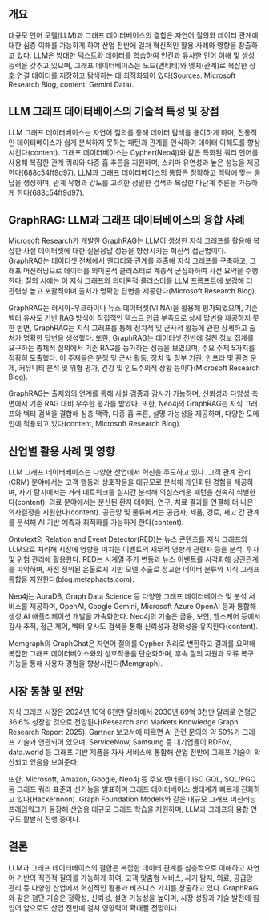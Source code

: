 ## 개요
대규모 언어 모델(LLM)과 그래프 데이터베이스의 결합은 자연어 질의와 데이터 관계에 대한 심층 이해를 가능하게 하여 산업 전반에 걸쳐 혁신적인 활용 사례와 영향을 창출하고 있다. LLM은 방대한 텍스트와 데이터를 학습하여 인간과 유사한 언어 이해 및 생성 능력을 갖추고 있으며, 그래프 데이터베이스는 노드(엔티티)와 엣지(관계)로 복잡한 상호 연결 데이터를 저장하고 탐색하는 데 최적화되어 있다(Sources: Microsoft Research Blog, content, Gemini Data).

## LLM 그래프 데이터베이스의 기술적 특성 및 장점
LLM 그래프 데이터베이스는 자연어 질의를 통해 데이터 탐색을 용이하게 하며, 전통적인 데이터베이스가 쉽게 분석하지 못하는 패턴과 관계를 인식하여 데이터 이해도를 향상시킨다(content). 그래프 데이터베이스는 Cypher(Neo4j)와 같은 특화된 쿼리 언어를 사용해 복잡한 관계 쿼리와 다중 홉 추론을 지원하며, 스키마 유연성과 높은 성능을 제공한다(688c54ff9d97). LLM과 그래프 데이터베이스의 통합은 정확하고 맥락에 맞는 응답을 생성하며, 관계 유형과 강도를 고려한 정밀한 검색과 복잡한 다단계 추론을 가능하게 한다(688c54ff9d97).

## GraphRAG: LLM과 그래프 데이터베이스의 융합 사례
Microsoft Research가 개발한 GraphRAG는 LLM이 생성한 지식 그래프를 활용해 복잡한 사설 데이터셋에 대한 질문응답 성능을 향상시키는 혁신적 접근법이다. GraphRAG는 데이터셋 전체에서 엔티티와 관계를 추출해 지식 그래프를 구축하고, 그래프 머신러닝으로 데이터를 의미론적 클러스터로 계층적 군집화하여 사전 요약을 수행한다. 질의 시에는 이 지식 그래프와 의미론적 클러스터를 LLM 프롬프트에 보강해 더 관련성 높고 포괄적이며 출처가 명확한 답변을 제공한다(Microsoft Research Blog).

GraphRAG는 러시아-우크라이나 뉴스 데이터셋(VIINA)을 활용해 평가되었으며, 기존 벡터 유사도 기반 RAG 방식이 직접적인 텍스트 언급 부족으로 상세 답변을 제공하지 못한 반면, GraphRAG는 지식 그래프를 통해 정치적 및 군사적 활동에 관한 상세하고 출처가 명확한 답변을 생성했다. 또한, GraphRAG는 데이터셋 전반에 걸친 정보 집계를 요구하는 총체적 질의에서 기존 RAG를 능가하는 성능을 보였으며, 주요 주제 5가지를 정확히 도출했다. 이 주제들은 분쟁 및 군사 활동, 정치 및 정부 기관, 인프라 및 환경 문제, 커뮤니티 분석 및 위협 평가, 건강 및 인도주의적 상황 등이다(Microsoft Research Blog).

GraphRAG는 출처와의 연계를 통해 사실 검증과 감사가 가능하며, 신뢰성과 다양성 측면에서 기존 RAG 대비 우수한 평가를 받았다. 또한, Neo4j의 GraphRAG는 지식 그래프와 벡터 검색을 결합해 심층 맥락, 다중 홉 추론, 설명 가능성을 제공하며, 다양한 도메인에 적용되고 있다(content, Microsoft Research Blog).

## 산업별 활용 사례 및 영향
LLM 그래프 데이터베이스는 다양한 산업에서 혁신을 주도하고 있다. 고객 관계 관리(CRM) 분야에서는 고객 행동과 상호작용을 대규모로 분석해 개인화된 경험을 제공하며, 사기 탐지에서는 거래 네트워크를 실시간 분석해 의심스러운 패턴을 신속히 식별한다(content). 의료 분야에서는 분산된 환자 데이터, 연구, 치료 결과를 연결해 더 나은 의사결정을 지원한다(content). 공급망 및 물류에서는 공급자, 제품, 경로, 재고 간 관계를 분석해 AI 기반 예측과 최적화를 가능하게 한다(content).

Ontotext의 Relation and Event Detector(RED)는 뉴스 콘텐츠를 지식 그래프와 LLM으로 처리해 시장에 영향을 미치는 이벤트의 재무적 영향과 관련자 등을 분석, 투자 및 위험 관리에 활용한다. RED는 시계열 주가 변동과 뉴스 이벤트를 시각화해 상관관계를 파악하며, 사전 정의된 온톨로지 기반 모델 추출로 정교한 데이터 분류와 지식 그래프 통합을 지원한다(blog.metaphacts.com).

Neo4j는 AuraDB, Graph Data Science 등 다양한 그래프 데이터베이스 및 분석 서비스를 제공하며, OpenAI, Google Gemini, Microsoft Azure OpenAI 등과 통합해 생성 AI 애플리케이션 개발을 가속화한다. Neo4j의 기술은 금융, 보안, 헬스케어 등에서 감사 추적, 접근 제어, 벡터 유사도 검색을 통해 신뢰성과 정확성을 유지한다(content).

Memgraph의 GraphChat은 자연어 질의를 Cypher 쿼리로 변환하고 결과를 요약해 복잡한 그래프 데이터베이스와의 상호작용을 단순화하며, 후속 질의 지원과 오류 복구 기능을 통해 사용자 경험을 향상시킨다(Memgraph).

## 시장 동향 및 전망
지식 그래프 시장은 2024년 10억 6천만 달러에서 2030년 69억 3천만 달러로 연평균 36.6% 성장할 것으로 전망된다(Research and Markets Knowledge Graph Research Report 2025). Gartner 보고서에 따르면 AI 관련 문의의 약 50%가 그래프 기술과 연관되어 있으며, ServiceNow, Samsung 등 대기업들이 RDFox, data.world 등 그래프 기반 제품을 자사 서비스에 통합해 산업 전반에 그래프 기술이 확산되고 있음을 보여준다.

또한, Microsoft, Amazon, Google, Neo4j 등 주요 벤더들이 ISO GQL, SQL/PGQ 등 그래프 쿼리 표준과 신기능을 발표하며 그래프 데이터베이스 생태계가 빠르게 진화하고 있다(Hackernoon). Graph Foundation Models와 같은 대규모 그래프 머신러닝 프레임워크가 등장해 산업용 대규모 그래프 학습을 지원하며, LLM과 그래프의 융합 연구도 활발히 진행 중이다.

## 결론
LLM과 그래프 데이터베이스의 결합은 복잡한 데이터 관계를 심층적으로 이해하고 자연어 기반의 직관적 질의를 가능하게 하여, 고객 맞춤형 서비스, 사기 탐지, 의료, 공급망 관리 등 다양한 산업에서 혁신적인 활용과 비즈니스 가치를 창출하고 있다. GraphRAG와 같은 첨단 기술은 정확성, 신뢰성, 설명 가능성을 높이며, 시장 성장과 기술 발전에 힘입어 앞으로도 산업 전반에 걸쳐 영향력이 확대될 전망이다.